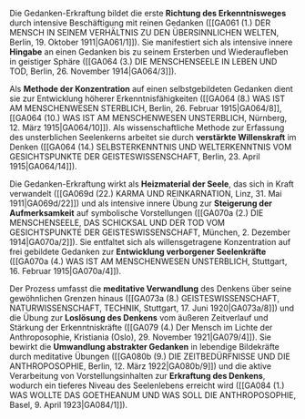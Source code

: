 
Die Gedanken-Erkraftung bildet die erste **Richtung des Erkenntnisweges** durch intensive Beschäftigung mit reinen Gedanken ([[GA061 (1.) DER MENSCH IN SEINEM VERHÄLTNIS ZU DEN ÜBERSINNLICHEN WELTEN, Berlin, 19. Oktober 1911|GA061/1]]). Sie manifestiert sich als intensive innere **Hingabe** an einen Gedanken bis zu seinem Ersterben und Wiederaufleben in geistiger Sphäre ([[GA064 (3.) DIE MENSCHENSEELE IN LEBEN UND TOD, Berlin, 26. November 1914|GA064/3]]).

Als **Methode der Konzentration** auf einen selbstgebildeten Gedanken dient sie zur Entwicklung höherer Erkenntnisfähigkeiten ([[GA064 (8.) WAS IST AM MENSCHENWESEN STERBLICH, Berlin, 26. Februar 1915|GA064/8]], [[GA064 (10.) WAS IST AM MENSCHENWESEN UNSTERBLICH, Nürnberg, 12. März 1915|GA064/10]]). Als wissenschaftliche Methode zur Erfassung des unsterblichen Seelenkerns arbeitet sie durch **verstärkte Willenskraft** im Denken ([[GA064 (14.) SELBSTERKENNTNIS UND WELTERKENNTNIS VOM GESICHTSPUNKTE DER GEISTESWISSENSCHAFT, Berlin, 23. April 1915|GA064/14]]).

Die Gedanken-Erkraftung wirkt als **Heizmaterial der Seele**, das sich in Kraft verwandelt ([[GA069d (22.) KARMA UND REINKARNATION, Linz, 31. Mai 1911|GA069d/22]]) und als intensive innere Übung zur **Steigerung der Aufmerksamkeit** auf symbolische Vorstellungen ([[GA070a (2.) DIE MENSCHENSEELE, DAS SCHICKSAL UND DER TOD VOM GESICHTSPUNKTE DER GEISTESWISSENSCHAFT, München, 2. Dezember 1914|GA070a/2]]). Sie entfaltet sich als willensgetragene Konzentration auf frei gebildete Gedanken zur **Entwicklung verborgener Seelenkräfte** ([[GA070a (4.) WAS IST AM MENSCHENWESEN UNSTERBLICH, Stuttgart, 16. Februar 1915|GA070a/4]]).

Der Prozess umfasst die **meditative Verwandlung** des Denkens über seine gewöhnlichen Grenzen hinaus ([[GA073a (8.) GEISTESWISSENSCHAFT, NATURWISSENSCHAFT, TECHNIK, Stuttgart, 17. Juni 1920|GA073a/8]]) und die Übung zur **Loslösung des Denkens** vom äußeren Zeitverlauf und Stärkung der Erkenntniskräfte ([[GA079 (4.) Der Mensch im Lichte der Anthroposophie, Kristiania (Oslo), 29. November 1921|GA079/4]]). Sie bewirkt die **Umwandlung abstrakter Gedanken** in lebendige Bildekräfte durch meditative Übungen ([[GA080b (9.) DIE ZEITBEDÜRFNISSE UND DIE ANTHROPOSOPHIE, Berlin, 12. März 1922|GA080b/9]]) und die aktive Verarbeitung von Vorstellungsinhalten zur **Erkraftung des Denkens**, wodurch ein tieferes Niveau des Seelenlebens erreicht wird ([[GA084 (1.) WAS WOLLTE DAS GOETHEANUM UND WAS SOLL DIE ANTHROPOSOPHIE, Basel, 9. April 1923|GA084/1]]).
